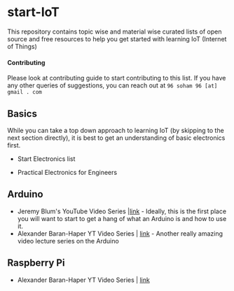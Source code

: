 # start-IoT
This repository contains topic wise and material wise curated lists of open source and free resources to help you get started with learning IoT (Internet of Things)

#### Contributing

Please look at contributing guide to start contributing to this list. If you have any other queries of suggestions, you can reach out at `96 soham 96 [at] gmail . com`

## Basics

While you can take a top down approach to learning IoT (by skipping to the next section directly), it is best to get an understanding of basic electronics first.

- Start Electronics list

- Practical Electronics for Engineers

## Arduino

- Jeremy Blum's YouTube Video Series |[link](https://www.youtube.com/playlist?list=PLA567CE235D39FA84) - Ideally, this is the first place you will want to start to get a hang of what an Arduino is and how to use it.
- Alexander Baran-Haper YT Video Series | [link](https://www.youtube.com/playlist?list=PLNnwglGGYoTus8wKN5x0mWyHvitBcLbnu) - Another really amazing video lecture series on the Arduino

## Raspberry Pi

- Alexander Baran-Haper YT Video Series | [link](https://www.youtube.com/playlist?list=PLNnwglGGYoTvy37TSGFlv-aFkpg7owWrE)